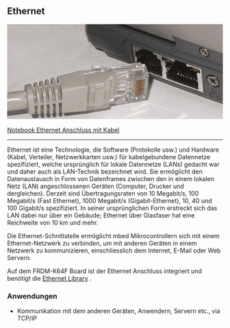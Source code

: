 ## Ethernet

![](../../images/Ethernet.png) 

[Notebook Ethernet Anschluss mit Kabel](http://de.wikipedia.org/wiki/Ethernet)

- - -

Ethernet ist eine Technologie, die Software (Protokolle usw.) und Hardware (Kabel, Verteiler, Netzwerkkarten usw.) für kabelgebundene Datennetze spezifiziert, welche ursprünglich für lokale Datennetze (LANs) gedacht war und daher auch als LAN-Technik bezeichnet wird. Sie ermöglicht den Datenaustausch in Form von Datenframes zwischen den in einem lokalen Netz (LAN) angeschlossenen Geräten (Computer, Drucker und dergleichen). Derzeit sind Übertragungsraten von 10 Megabit/s, 100 Megabit/s (Fast Ethernet), 1000 Megabit/s (Gigabit-Ethernet), 10, 40 und 100 Gigabit/s spezifiziert. In seiner ursprünglichen Form erstreckt sich das LAN dabei nur über ein Gebäude; Ethernet über Glasfaser hat eine Reichweite von 10 km und mehr.

Die Ethernet-Schnittstelle ermöglicht mbed Mikrocontrollern sich mit einem Ethernet-Netzwerk zu verbinden, um mit anderen Geräten in einem Netzwerk zu kommunizieren, einschliesslich dem Internet, E-Mail oder Web Servern.

Auf dem FRDM-K64F Board ist der Ethernet Anschluss integriert und benötigt die [Ethernet Library](http://developer.mbed.org/users/mbed_official/code/EthernetInterface/) .

### Anwendungen 

*   Kommunikation mit dem anderen Geräten, Anwendern, Servern etc., via TCP/IP
